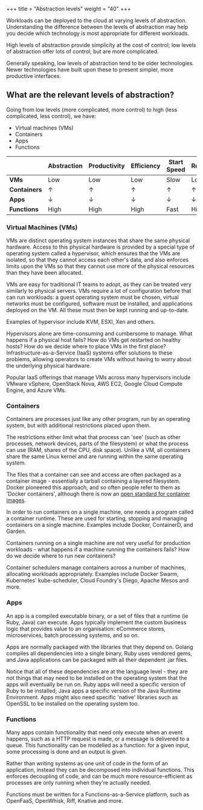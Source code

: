 +++
title = "Abstraction levels"
weight = "40"
+++

Workloads can be deployed to the cloud at varying levels of abstraction. Understanding the difference between the levels of abstraction may help you decide which technology is most appropriate for different workloads.

High levels of abstraction provide simplicity at the cost of control; low levels of abstraction offer lots of control, but are more complicated.

Generally speaking, low levels of abstraction tend to be older technologies. Newer technologies have built upon these to present simpler, more productive interfaces.

## What are the relevant levels of abstraction?

Going from low levels (more complicated, more control) to high (less complicated, less control), we have:

* Virtual machines (VMs)
* Containers
* Apps
* Functions

|                | Abstraction | Productivity | Efficiency | Start Speed | Restrictiveness |
|----------------|-------------|--------------|------------|-------------|-----------------|
| **VMs**        | Low         | Low          | Low        | Slow        | Low             |
| **Containers** | ↑           | ↑            | ↑          | ↑           | ↑               |
| **Apps**       | ↓           | ↓            | ↓          | ↓           | ↓               |
| **Functions**  | High        | High         | High       | Fast        | High            |

### Virtual Machines (VMs)

VMs are distinct operating system instances that share the same physical hardware. Access to this physical hardware is provided by a special type of operating system called a hypervisor, which ensures that the VMs are isolated, so that they cannot access each other's data, and also enforces limits upon the VMs so that they cannot use more of the physical resources than they have been allocated.

VMs are easy for traditional IT teams to adopt, as they can be treated very similarly to physical servers. VMs require a lot of configuration before that can run workloads: a guest operating system must be chosen, virtual networks must be configured, software must be installed, and applications deployed on the VM. All these must then be kept running and up-to-date.

Examples of hypervisor include KVM, ESXI, Xen and others.

Hypervisors alone are time-consuming and cumbersome to manage. What happens if a physical host fails? How do VMs get restarted on healthy hosts? How do we decide where to place VMs in the first place? Infrastructure-as-a-Service (IaaS) systems offer solutions to these problems, allowing operators to create VMs without having to worry about the underlying physical hardware.

Popular IaaS offerings that manage VMs across many hypervisors include VMware vSphere, OpenStack Nova, AWS EC2, Google Cloud Compute Engine, and Azure VMs.

### Containers

Containers are processes just like any other program, run by an operating system, but with additional restrictions placed upon them.

The restrictions either limit what that process can 'see' (such as other processes, network devices, parts of the filesystem) or what the process can use (RAM, shares of the CPU, disk space). Unlike a VM, all containers share the same Linux kernel and are running within the same operating system.

The files that a container can see and access are often packaged as a container image - essentially a tarball containing a layered filesystem. Docker pioneered this approach, and so often people refer to them as 'Docker containers', although there is now an [open standard for container images](https://github.com/opencontainers/image-spec).

In order to run containers on a single machine, one needs a program called a container runtime. These are used for starting, stopping and managing containers on a single machine. Examples include Docker, ContainerD, and Garden.

Containers running on a single machine are not very useful for production workloads - what happens if a machine running the containers fails? How do we decide where to run new containers?

Container schedulers manage containers across a number of machines, allocating workloads appropriately. Examples include Docker Swarm, Kubernetes' kube-scheduler, Cloud Foundry's Diego, Apache Mesos and more.

### Apps

An app is a compiled executable binary, or a set of files that a runtime (ie Ruby, Java) can execute. Apps typically implement the custom business logic that provides value to an organisation: eCommerce stores, microservices, batch processing systems, and so on.

Apps are normally packaged with the libraries that they depend on. Golang compiles all dependencies into a single binary, Ruby uses vendored gems, and Java applications can be packaged with all their dependent .jar files.

Notice that all of these dependencies are at the language level - they are not things that may need to be installed on the operating system that the apps will eventually be run on. Ruby apps will need a specific version of Ruby to be installed; Java apps a specific version of the Java Runtime Environment. Apps might also need specific 'native' libraries such as OpenSSL to be installed on the operating system too.

### Functions

Many apps contain functionality that need only execute when an event happens, such as a HTTP request is made, or a message is delivered to a queue. This functionality can be modelled as a function: for a given input, some processing is done and an output is given.

Rather than writing systems as one unit of code in the form of an application, instead they can be decomposed into individual functions. This enforces decoupling of code, and can be much more resource-efficient as processes are only running when they're actually needed.

Functions must be written for a Functions-as-a-Service platform, such as OpenFaaS, OpenWhisk, Riff, Knative and more.



